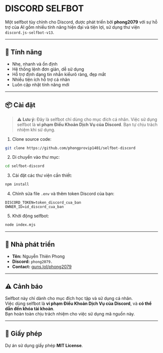 # DISCORD SELFBOT

Một selfbot tùy chỉnh cho Discord, được phát triển bởi **phong2079** với sự hỗ trợ của AI gồm nhiều tính năng hiện đại và tiện lợi, sử dụng thư viện `discord.js-selfbot-v13`.

---

## 🚀 Tính năng

- Nhẹ, nhanh và ổn định
- Hệ thống lệnh đơn giản, dễ sử dụng
- Hỗ trợ định dạng tin nhắn kiểurõ ràng, đẹp mắt
- Nhiều tiện ích hỗ trợ cá nhân
- Luôn cập nhật tính năng mới

---

## 📦 Cài đặt

> ⚠️ **Lưu ý:** Đây là selfbot chỉ dùng cho mục đích cá nhân. Việc sử dụng selfbot là **vi phạm Điều Khoản Dịch Vụ của Discord**. Bạn tự chịu trách nhiệm khi sử dụng.

1. Clone source code:
```bash
git clone https://github.com/phongprovip1401/selfbot-discord
```

2. Di chuyển vào thư mục:
```bash
cd selfbot-discord
```

3. Cài đặt các thư viện cần thiết:
```bash
npm install
```

4. Chỉnh sửa file `.env` và thêm token Discord của bạn:
```
DISCORD_TOKEN=token_discord_cua_ban
OWNER_ID=id_discord_cua_ban
```

5. Khởi động selfbot:
```bash
node index.mjs
```

---

## 👤 Nhà phát triển

- **Tên:** Nguyễn Thiên Phong  
- **Discord:** `phong2079.`  
- **Contact:** [guns.lol/phong2079](https://guns.lol/phong2079)

---

## ⚠️ Cảnh báo

Selfbot này chỉ dành cho mục đích học tập và sử dụng cá nhân.  
Việc dùng selfbot là **vi phạm Điều Khoản Dịch Vụ của Discord**, và **có thể dẫn đến khóa tài khoản**.  
Bạn hoàn toàn chịu trách nhiệm cho việc sử dụng mã nguồn này.

---

## 📄 Giấy phép

Dự án sử dụng giấy phép **MIT License**.
